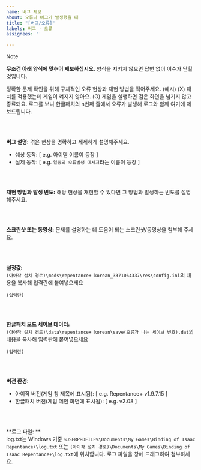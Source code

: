 ```yaml
---
name: 버그 제보
about: 오류나 버그가 발생했을 때
title: "[버그/오류]"
labels: 버그 · 오류
assignees: ''

---
```


> [!NOTE]
> **무조건 아래 양식에 맞추어 제보하십시오.** 양식을 지키지 않으면 답변 없이 이슈가 닫힐 것입니다.
>
> 정확한 문제 확인을 위해 구체적인 오류 현상과 재현 방법을 적어주세요. (예시)
> (X) 패치를 적용했는데 게임이 켜지지 않아요.
> (O) 게임을 실행하면 검은 화면을 넘기지 않고 종료돼요. 로그를 보니 한글패치의 n번째 줄에서 오류가 발생해 로그와 함께 여기에 제보드립니다.

##  

</br>

**버그 설명:**
겪은 현상을 명확하고 세세하게 설명해주세요.
- 예상 동작: [ e.g. 아이템 이름이 등장 ]
- 실제 동작: [ e.g. `일종의 오류발생 메시지`라는 이름이 등장 ]



##  

</br>

**재현 방법과 발생 빈도:**
해당 현상을 재현할 수 있다면 그 방법과 발생하는 빈도를 설명해주세요.



##  

</br>

**스크린샷 또는 동영상:**
문제를 설명하는 데 도움이 되는 스크린샷/동영상을 첨부해 주세요.



##  

</br>

**설정값:**</br>
`(아아작 설치 경로)\mods\repentance+ korean_3371064337\res\config.ini`의 내용을 복사해 입력란에 붙여넣으세요
```
(입력란)
```


##  

</br>

**한글패치 모드 세이브 데이터:**</br>
`(아아작 설치 경로)\data\repentance+ korean\save(오류가 나는 세이브 번호).dat`의 내용을 복사해 입력란에 붙여넣으세요
```
(입력란)
```


##  

</br>

**버전 환경:**
 - 아이작 버전(게임 창 제목에 표시됨): [ e.g. Repentance+ v1.9.7.15 ]
 - 한글패치 버전(게임 메인 화면에 표시됨): [ e.g. v2.08 ]



##  

</br>

**로그 파일: **</br>
log.txt는 Windows 기준
`%USERPROFILE%\Documents\My Games\Binding of Isaac Repentance+\log.txt` 또는
`(아이작 설치 경로)\Documents\My Games\Binding of Isaac Repentance+\log.txt`에 위치합니다.
로그 파일을 창에 드래그하여 첨부하세요.
